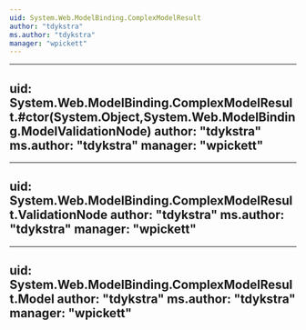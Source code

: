 ```yaml
---
uid: System.Web.ModelBinding.ComplexModelResult
author: "tdykstra"
ms.author: "tdykstra"
manager: "wpickett"
---
```


---
uid: System.Web.ModelBinding.ComplexModelResult.#ctor(System.Object,System.Web.ModelBinding.ModelValidationNode)
author: "tdykstra"
ms.author: "tdykstra"
manager: "wpickett"
---

---
uid: System.Web.ModelBinding.ComplexModelResult.ValidationNode
author: "tdykstra"
ms.author: "tdykstra"
manager: "wpickett"
---

---
uid: System.Web.ModelBinding.ComplexModelResult.Model
author: "tdykstra"
ms.author: "tdykstra"
manager: "wpickett"
---
